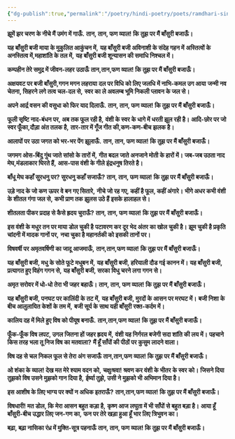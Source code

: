 ```yaml
---
{"dg-publish":true,"permalink":"/poetry/hindi-poetry/poets/ramdhari-singh-dinkar/neel-kusum/04-vyala-vijay/"}
---
```


**झूमें झर चरण के नीचे मैं उमंग में गाऊँ.**
**तान, तान, फण व्याल! कि तुझ पर मैं बाँसुरी बजाऊँ।**

**यह बाँसुरी बजी माया के मुकुलित आकुंचन में,**
**यह बाँसुरी बजी अविनाशी के संदेह गहन में**
**अस्तित्वों के अनस्तित्व में,महाशांति के तल में,**
**यह बाँसुरी बजी शून्यासन की समाधि निश्चल में।**

**कम्पहीन तेरे समुद्र में जीवन-लहर उठाऊँ**
**तान,तान,फण व्याल! कि तुझ पर मैं बाँसुरी बजाऊँ।**

**अक्षयवट पर बजी बाँसुरी,गगन मगन लहराया**
**दल पर विधि को लिए जलधि में नाभि-कमल उग आया**
**जन्मी नव चेतना, सिहरने लगे तत्व चल-दल से,**
**स्वर का ले अवलम्ब भूमि निकली प्लावन के जल से।**

**अपने आर्द्र वसन की वसुधा को फिर याद दिलाऊँ.**
**तान, तान, फण व्याल! कि तुझ पर मैं बाँसुरी बजाऊँ।**

**फूली सृष्टि नाद-बंधन पर, अब तक फूल रही है,**
**वंशी के स्वर के धागे में धरती झूल रही है।**
**आदि-छोर पर जो स्वर फूँका,दौड़ा अंत तलक है,**
**तार-तार में गूँज गीत की,कण-कण-बीच झलक है।**

**आलापों पर उठा जगत को भर-भर पेंग झूलाऊँ.**
**तान, तान, फण व्याल! कि तुझ पर मैं बाँसुरी बजाऊँ।**

**जगमग ओस-बिंदु गुंथ जाते सांसो के तारों में,**
**गीत बदल जाते अनजाने मोती के हारों में।**
**जब-जब उठता नाद मेघ,मंडलाकार घिरते हैं,**
**आस-पास वंशी के गीले इंद्रधनुष तिरते है।**

**बाँधू मेघ कहाँ सुरधनु पर? सुरधनु कहाँ सजाऊँ?**
**तान, तान, फण व्याल! कि तुझ पर मैं बाँसुरी बजाऊँ।**

**उड़े नाद के जो कण ऊपर वे बन गए सितारे,**
**नीचे जो रह गए, कहीं है फूल, कहीं अंगारे।**
**भीगे अधर कभी वंशी के शीतल गंगा जल से,**
**कभी प्राण तक झुलस उठे हैं इसके हालाहल से।**

**शीतलता पीकर प्रदाह से कैसे ह्रदय चुराऊँ?**
**तान, तान, फण व्याल! कि तुझ पर मैं बाँसुरी बजाऊँ।**

**इस वंशी के मधुर तन पर माया डोल चुकी है**
**पटावरण कर दूर भेद अंतर का खोल चुकी है।**
**झूम चुकी है प्रकृति चांदनी में मादक गानों पर,**
**नचा चुका है महानर्तकी को इसकी तानों पर।**

**विषवर्षी पर अमृतवर्षिणी का जादू आजमाऊँ,**
**तान,तान,फण व्याल! कि तुझ पर मैं बाँसुरी बजाऊँ।**

**यह बाँसुरी बजी, मधु के सोते फूटे मधुबन में,**
**यह बाँसुरी बजी, हरियाली दौड गई कानन में।**
**यह बाँसुरी बजी, प्रत्यागत हुए विहंग गगन से,**
**यह बाँसुरी बजी, सरका विधु चरने लगा गगन से।**

**अमृत सरोवर में धो-धो तेरा भी जहर बहाऊँ।**
**तान, तान, फण व्याल! कि तुझ पर मैं बाँसुरी बजाऊँ।**

**यह बाँसुरी बजी, पनघट पर कालिंदी के तट में,**
**यह बाँसुरी बजी, मुरदों के आसन पर मरघट में।**
**बजी निशा के बीच आलुलायित केशों के तम में,**
**बजी सूर्य के साथ यही बाँसुरी रक्त-कर्दम में।**

**कालिय दह में मिले हुए विष को पीयूष बनाऊँ.**
**तान,तान,फण व्याल! कि तुझ पर मैं बाँसुरी बजाऊँ।**

**फूँक-फूँक विष लपट, उगल जितना हों जहर ह्रदय में,**
**वंशी यह निर्गरल बजेगी सदा शांति की लय में।**
**पहचाने किस तरह भला तू निज विष का मतवाला?**
**मैं हूँ साँपों की पीठों पर कुसुम लादने वाला।**

**विष दह से चल निकल फूल से तेरा अंग सजाऊँ**
**तान,तान,फण व्याल! कि तुझ पर मैं बाँसुरी बजाऊँ।**

**ओ शंका के व्याल! देख मत मेरे श्याम वदन को,**
**चक्षुःश्रवा! श्रवण कर वंशी के भीतर के स्वर को।**
**जिसने दिया तुझको विष उसने मुझको गान दिया है,**
**ईर्ष्या तुझे, उसी ने मुझको भी अभिमान दिया है।**

**इस आशीष के लिए भाग्य पर क्यों न अधिक इतराऊँ?**
**तान,तान,फण व्याल! कि तुझ पर मैं बाँसुरी बजाऊँ।**

**विषधारी! मत डोल, कि मेरा आसन बहुत कड़ा है,**
**कृष्ण आज लघुता में भी साँपों से बहुत बड़ा है।**
**आया हूँ बाँसुरी-बीच उद्धार लिए जन-गण का,**
**फन पर तेरे खड़ा हुआ हूँ भार लिए त्रिभुवन का।**

**बढ़ा, बढ़ा नासिका रंध्र में मुक्ति-सूत्र पहनाऊँ**
**तान, तान, फण व्याल! कि तुझ पर मैं बाँसुरी बजाऊँ।**